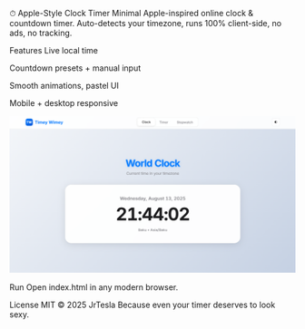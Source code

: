 ⏱ Apple-Style Clock Timer
Minimal Apple-inspired online clock & countdown timer.
Auto-detects your timezone, runs 100% client-side, no ads, no tracking.

Features
Live local time

Countdown presets + manual input

Smooth animations, pastel UI

Mobile + desktop responsive

![App Preview](preview.png)

Run
Open index.html in any modern browser.

License
MIT © 2025 JrTesla
Because even your timer deserves to look sexy.

